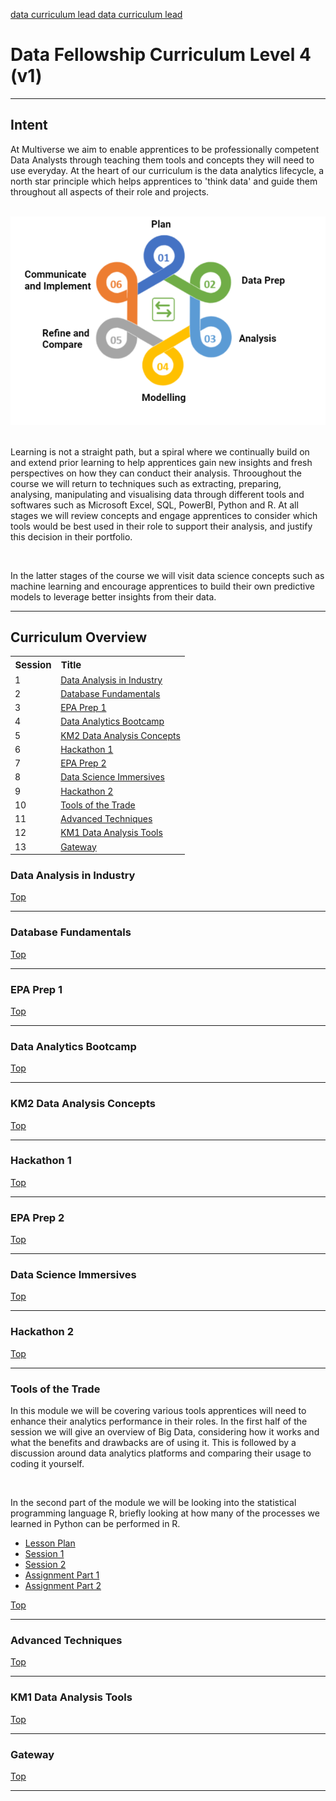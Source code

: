 <a href='mailto:alastair.tyson@multiverse.io?subject=Curriculum Resource Edit Request&body=<b>Edit%20to%20be%made.</b>%0A%0A<b>Why%20it%20is%20needed</b>%0A%0A<b>Potential%20impact</b>'> data curriculum lead </a>
<a href='mailto:alastair.tyson@multiverse.io'> data curriculum lead </a>
<h1> Data Fellowship Curriculum Level 4 (v1) </h1>
<hr>
<div id='intent'>
         <h2><b> Intent</b> </h2>
         <p> At Multiverse we aim to enable apprentices to be professionally competent Data Analysts through teaching them tools and concepts they will need to use everyday. At the heart of our curriculum is the data analytics lifecycle, a north star principle which helps apprentices to 'think data' and guide them throughout all aspects of their role and projects. </p>
         <br>
         <div text-align='center'>
                  <img src="assets/lifecycle.PNG">
         </div>
         <br>
         <p>Learning is not a straight path, but a spiral where we continually build on and extend prior learning to help apprentices gain new insights and fresh perspectives on how they can conduct their analysis. Throoughout the course we will return to techniques such as extracting, preparing, analysing, manipulating and visualising data through different tools and softwares such as Microsoft Excel, SQL, PowerBI, Python and R. At all stages we will review concepts and engage apprentices to consider which tools would be best used in their role to support their analysis, and justify this decision in their portfolio.</p>
         <br>
         <p> In the latter stages of the course we will visit data science concepts such as machine learning and encourage apprentices to build their own predictive models to leverage better insights from their data. </p>
         
</div>
<hr>
<div id='overview'>
         <h2><b> Curriculum Overview </b></h2>
         <div id='contents'>
                  <table>
                           <tr>
                                    <th style="text-align:left; font-size:15px"><b>Session</b></th>
                                    <th style="text-align:left; font-size:15px"><b>Title</b></th>
                           </tr>
                           <tr>
                                   <td style="text-align:left"> 1 </td> 
                                   <td style="text-align:left"><a href=#data_industry> Data Analysis in Industry </a></td>
                           </tr>
                           <tr>
                                   <td style="text-align:left"> 2 </td> 
                                   <td style="text-align:left"><a href=#database_fund> Database Fundamentals </a></td>
                           </tr>
                           <tr>
                                   <td style="text-align:left"> 3 </td> 
                                   <td style="text-align:left"><a href=#epa_1> EPA Prep 1 </a></td>
                           </tr>
                           <tr>
                                   <td style="text-align:left"> 4 </td> 
                                   <td style="text-align:left"><a href=#da_boot> Data Analytics Bootcamp </a></td>
                           </tr>
                           <tr>
                                   <td style="text-align:left"> 5 </td> 
                                   <td style="text-align:left"><a href=#km2> KM2 Data Analysis Concepts </a></td>
                           </tr>
                           <tr>
                                   <td style="text-align:left"> 6 </td> 
                                   <td style="text-align:left"><a href=#hack_1> Hackathon 1 </a></td>
                           </tr>
                           <tr>
                                   <td style="text-align:left"> 7 </td> 
                                   <td style="text-align:left"><a href=#epa_2> EPA Prep 2 </a></td>
                           </tr>
                           <tr>
                                   <td style="text-align:left"> 8 </td> 
                                   <td style="text-align:left"><a href=#ds_boot> Data Science Immersives </a></td>
                           </tr>
                           <tr>
                                   <td style="text-align:left"> 9 </td> 
                                   <td style="text-align:left"><a href=#hack_2> Hackathon 2 </a></td>
                           </tr>
                           <tr>
                                   <td style="text-align:left"> 10 </td> 
                                   <td style="text-align:left"><a href=#tools_of_trade> Tools of the Trade </a></td>
                           </tr>
                           <tr>
                                   <td style="text-align:left"> 11 </td> 
                                   <td style="text-align:left"><a href=#advanced_tech> Advanced Techniques </a></td>
                           </tr>
                           <tr>
                                   <td style="text-align:left"> 12 </td> 
                                   <td style="text-align:left"><a href=#km1> KM1 Data Analysis Tools </a></td>
                           </tr>
                           <tr>
                                   <td style="text-align:left"> 13 </td> 
                                   <td style="text-align:left"><a href=#gateway> Gateway </a></td>
                           </tr>
                  </table>              
         </div>
         <div id= 'data_industry'>                
                  <h3> Data Analysis in Industry </h3>
                  <a href=#contents> Top </a>
         </div>
         <hr>
         <div id= 'database_fund'>
                  <h3> Database Fundamentals </h3>  
                  <a href=#contents> Top </a>
         </div>
         <hr>
         <div id= 'epa_1'>
                  <h3> EPA Prep 1 </h3>    
                  <a href=#contents> Top </a>
         </div>
         <hr>
         <div id= 'da_boot'>
                  <h3> Data Analytics Bootcamp </h3>
                  <a href=#contents> Top </a>
         </div>
         <hr>
         <div id= 'km2'>
                  <h3> KM2 Data Analysis Concepts </h3> 
                  <a href=#contents> Top </a>
         </div>
         <hr>
         <div id= 'hack_1'>
                  <h3> Hackathon 1 </h3> 
                  <a href=#contents> Top </a>
         </div>
         <hr>
         <div id= 'epa_2'>
                  <h3> EPA Prep 2 </h3>
                  <a href=#contents> Top </a>
         </div>
         <hr>
         <div id= 'ds_boot'>
                  <h3> Data Science Immersives </h3> 
                  <a href=#contents> Top </a>
         </div>
         <hr>
         <div id= 'hack_2'>
                  <h3> Hackathon 2 </h3>
                  <a href=#contents> Top </a>
         </div>
         <hr>
         <div id= 'tools_of_trade'>
                  <h3> Tools of the Trade </h3>
                  <p> In this module we will be covering various tools apprentices will need to enhance their analytics performance in their roles. In the first half of the session we will give an overview of Big Data, considering how it works and what the benefits and drawbacks are of using it. This is followed by a discussion around data analytics platforms and comparing their usage to coding it yourself. </p>
                  <br>
                  <p> In the second part of the module we will be looking into the statistical programming language R, briefly looking at how many of the processes we learned in Python can be performed in R. </p>
                  <ul>
                           <li> <a href='https://multiverselearningproducts.github.io/dfv1/Tools%20of%20the%20Trade/lesson_plan.html' target='_blank'>Lesson Plan </a></li>
                           <li> <a href='https://multiverselearningproducts.github.io/dfv1/Tools%20of%20the%20Trade/session_1.html'>Session 1 </a></li>
                           <li> <a href='https://drive.google.com/file/d/1WwXoUgZQ7iuHSfIlStZU3kCUIfBr3fX2/view?usp=sharing' download>Session 2  </a></li>
                           <li> <a href='https://docs.google.com/document/d/1ZxGPM2Cm6Pg3Y3lNHzIJF_lylTUthL8ydk16-NKGrO8/edit?usp=sharing'> Assignment Part 1 </a></li>
                           <li> <a href='https://drive.google.com/file/d/1Q55wtGlvTEChTPLpKTJx9o7DJhoZrvnQ/view?usp=sharing'> Assignment Part 2 </a></li>
                  </ul>
                  <a href=#contents> Top </a>
         </div>
         <hr>
         <div id= 'advanced_tech'>
                  <h3> Advanced Techniques </h3>
                  <a href=#contents> Top </a>
         </div>
         <hr>
         <div id= 'km1'>
                  <h3> KM1 Data Analysis Tools </h3>
                  <a href=#contents> Top </a>
         </div>
         <hr>
         <div id= 'gateway'>
                  <h3> Gateway </h3> 
                  <a href=#contents> Top </a>
         </div>
         <hr>                               
</div>
         
